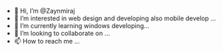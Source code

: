 - 👋 Hi, I’m @Zaynmiraj
- 👀 I’m interested in web design and developing also mobile develop ...
- 🌱 I’m currently learning windows developing...
- 💞️ I’m looking to collaborate on ...
- 📫 How to reach me ...

<!---
Zaynmiraj/Zaynmiraj is a ✨ special ✨ repository because its `README.md` (Zaynmirj.md) appears on your GitHub profile.
You can click the Preview link to take a look at your changes.
--->
